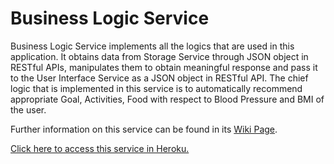 # Business Logic Service

Business Logic Service implements all the logics that are used in this application. It obtains data from Storage Service through JSON object in RESTful APIs, manipulates them to obtain meaningful response and pass it to the User Interface Service as a JSON object in RESTful API. The chief logic that is implemented in this service is to automatically recommend appropriate Goal, Activities, Food with respect to Blood Pressure and BMI of the user.

Further information on this service can be found in its [Wiki Page](https://github.com/introsde-final-project/business-logic-service/wiki).

[Click here to access this service in Heroku.](http://business-logic-service.herokuapp.com/business/user)
